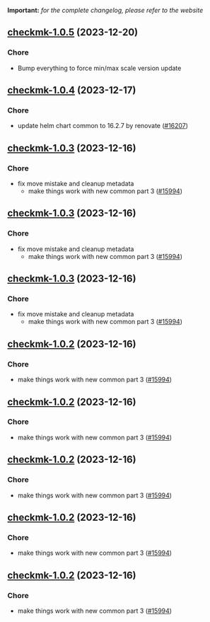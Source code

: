 **Important:**
*for the complete changelog, please refer to the website*




## [checkmk-1.0.5](https://github.com/truecharts/charts/compare/checkmk-1.0.4...checkmk-1.0.5) (2023-12-20)

### Chore

- Bump everything to force min/max scale version update
  
  


## [checkmk-1.0.4](https://github.com/truecharts/charts/compare/checkmk-1.0.3...checkmk-1.0.4) (2023-12-17)

### Chore

- update helm chart common to 16.2.7 by renovate ([#16207](https://github.com/truecharts/charts/issues/16207))
  
  


## [checkmk-1.0.3](https://github.com/truecharts/charts/compare/checkmk-0.0.10...checkmk-1.0.3) (2023-12-16)

### Chore

- fix move mistake and cleanup metadata
  - make things work with new common part 3 ([#15994](https://github.com/truecharts/charts/issues/15994))
  
  


## [checkmk-1.0.3](https://github.com/truecharts/charts/compare/checkmk-0.0.10...checkmk-1.0.3) (2023-12-16)

### Chore

- fix move mistake and cleanup metadata
  - make things work with new common part 3 ([#15994](https://github.com/truecharts/charts/issues/15994))
  
  


## [checkmk-1.0.3](https://github.com/truecharts/charts/compare/checkmk-0.0.10...checkmk-1.0.3) (2023-12-16)

### Chore

- fix move mistake and cleanup metadata
  - make things work with new common part 3 ([#15994](https://github.com/truecharts/charts/issues/15994))
  
  


## [checkmk-1.0.2](https://github.com/truecharts/charts/compare/checkmk-0.0.10...checkmk-1.0.2) (2023-12-16)

### Chore

- make things work with new common part 3 ([#15994](https://github.com/truecharts/charts/issues/15994))
  
  


## [checkmk-1.0.2](https://github.com/truecharts/charts/compare/checkmk-0.0.10...checkmk-1.0.2) (2023-12-16)

### Chore

- make things work with new common part 3 ([#15994](https://github.com/truecharts/charts/issues/15994))
  
  


## [checkmk-1.0.2](https://github.com/truecharts/charts/compare/checkmk-0.0.10...checkmk-1.0.2) (2023-12-16)

### Chore

- make things work with new common part 3 ([#15994](https://github.com/truecharts/charts/issues/15994))
  
  


## [checkmk-1.0.2](https://github.com/truecharts/charts/compare/checkmk-0.0.10...checkmk-1.0.2) (2023-12-16)

### Chore

- make things work with new common part 3 ([#15994](https://github.com/truecharts/charts/issues/15994))
  
  


## [checkmk-1.0.2](https://github.com/truecharts/charts/compare/checkmk-0.0.10...checkmk-1.0.2) (2023-12-16)

### Chore

- make things work with new common part 3 ([#15994](https://github.com/truecharts/charts/issues/15994))
  
  


